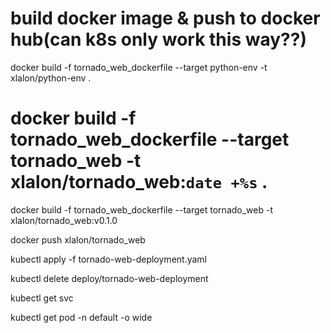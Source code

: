 
# build docker image & push to docker hub(can k8s only work this way??)

docker build -f tornado_web_dockerfile --target python-env -t xlalon/python-env .

# docker build -f tornado_web_dockerfile --target tornado_web -t xlalon/tornado_web:`date +%s` .
docker build -f tornado_web_dockerfile --target tornado_web -t xlalon/tornado_web:v0.1.0

docker push xlalon/tornado_web

kubectl apply -f tornado-web-deployment.yaml

kubectl delete deploy/tornado-web-deployment

kubectl get svc

kubectl get pod -n default -o wide